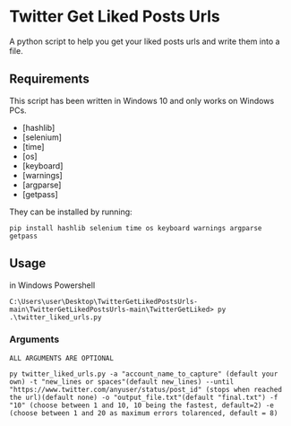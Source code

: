 # Twitter Get Liked Posts Urls

A python script to help you get your liked posts urls and write them into a file.


## Requirements

This script has been written in Windows 10 and only works on Windows PCs.

- [hashlib]
- [selenium]
- [time]
- [os]
- [keyboard]
- [warnings]
- [argparse]
- [getpass]

They can be installed by running:

````
pip install hashlib selenium time os keyboard warnings argparse getpass
````


## Usage

in Windows Powershell
```
C:\Users\user\Desktop\TwitterGetLikedPostsUrls-main\TwitterGetLikedPostsUrls-main\TwitterGetLiked> py .\twitter_liked_urls.py 
```

### Arguments

```
ALL ARGUMENTS ARE OPTIONAL
```
```
py twitter_liked_urls.py -a "account_name_to_capture" (default your own) -t "new_lines or spaces"(default new_lines) --until "https://www.twitter.com/anyuser/status/post_id" (stops when reached the url)(default none) -o "output_file.txt"(default "final.txt") -f "10" (choose between 1 and 10, 10 being the fastest, default=2) -e (choose between 1 and 20 as maximum errors tolarenced, default = 8)
```

